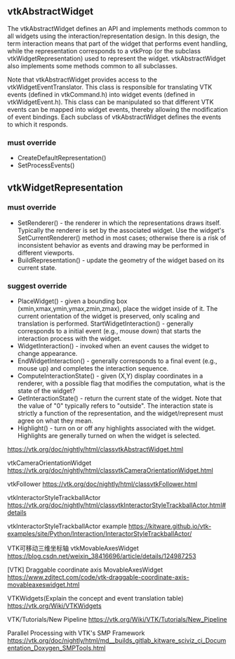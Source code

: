 ## vtkAbstractWidget
The vtkAbstractWidget defines an API and implements methods common to all widgets using the interaction/representation design. In this design, the term interaction means that part of the widget that performs event handling, while the representation corresponds to a vtkProp (or the subclass vtkWidgetRepresentation) used to represent the widget. vtkAbstractWidget also implements some methods common to all subclasses.

Note that vtkAbstractWidget provides access to the vtkWidgetEventTranslator. This class is responsible for translating VTK events (defined in vtkCommand.h) into widget events (defined in vtkWidgetEvent.h). This class can be manipulated so that different VTK events can be mapped into widget events, thereby allowing the modification of event bindings. Each subclass of vtkAbstractWidget defines the events to which it responds.

### must override
* CreateDefaultRepresentation()
* SetProcessEvents()


## vtkWidgetRepresentation 

### must override
* SetRenderer() - the renderer in which the representations draws itself.
Typically the renderer is set by the associated widget.
Use the widget's SetCurrentRenderer() method in most cases;
otherwise there is a risk of inconsistent behavior as events
and drawing may be performed in different viewports.
* BuildRepresentation() - update the geometry of the widget based on its
current state.

### suggest override
* PlaceWidget() - given a bounding box (xmin,xmax,ymin,ymax,zmin,zmax), place
the widget inside of it. The current orientation of the widget
is preserved, only scaling and translation is performed.
StartWidgetInteraction() - generally corresponds to a initial event (e.g.,
mouse down) that starts the interaction process
with the widget.
* WidgetInteraction() - invoked when an event causes the widget to change
appearance.
* EndWidgetInteraction() - generally corresponds to a final event (e.g., mouse up)
and completes the interaction sequence.
* ComputeInteractionState() - given (X,Y) display coordinates in a renderer, with a
possible flag that modifies the computation,
what is the state of the widget?
* GetInteractionState() - return the current state of the widget. Note that the
value of "0" typically refers to "outside". The
interaction state is strictly a function of the
representation, and the widget/represent must agree
on what they mean.
* Highlight() - turn on or off any highlights associated with the widget.
Highlights are generally turned on when the widget is selected.


https://vtk.org/doc/nightly/html/classvtkAbstractWidget.html

vtkCameraOrientationWidget 
https://vtk.org/doc/nightly/html/classvtkCameraOrientationWidget.html

vtkFollower
https://vtk.org/doc/nightly/html/classvtkFollower.html

vtkInteractorStyleTrackballActor
https://vtk.org/doc/nightly/html/classvtkInteractorStyleTrackballActor.html#details

vtkInteractorStyleTrackballActor example
https://kitware.github.io/vtk-examples/site/Python/Interaction/InteractorStyleTrackballActor/

VTK可移动三维坐标轴 vtkMovableAxesWidget
https://blog.csdn.net/weixin_38416696/article/details/124987253

[VTK] Draggable coordinate axis MovableAxesWidget
https://www.zditect.com/code/vtk-draggable-coordinate-axis-movableaxeswidget.html


VTKWidgets(Explain the concept and event translation table)
https://vtk.org/Wiki/VTKWidgets

VTK/Tutorials/New Pipeline
https://vtk.org/Wiki/VTK/Tutorials/New_Pipeline

Parallel Processing with VTK's SMP Framework
https://vtk.org/doc/nightly/html/md__builds_gitlab_kitware_sciviz_ci_Documentation_Doxygen_SMPTools.html